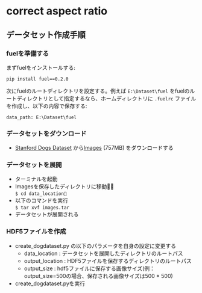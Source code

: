 # correct aspect ratio
## データセット作成手順

### fuelを準備する
まずfuelをインストールする:

```
pip install fuel==0.2.0
```

次にfuelのルートディレクトリを設定する。例えば `E:\Dataset\fuel` をfuelのルートディレクトリとして指定するなら、ホームディレクトリに `.fuelrc` ファイルを作成し、以下の内容で保存する:

```
data_path: E:\Dataset\fuel
```

### データセットをダウンロード
-  [Stanford Dogs Dataset](http://vision.stanford.edu/aditya86/ImageNetDogs/) から[Images](http://vision.stanford.edu/aditya86/ImageNetDogs/images.tar) (757MB) をダウンロードする

### データセットを展開
-  ターミナルを起動
-  Imagesを保存したディレクトリに移動  
`$ cd data_location`
-  以下のコマンドを実行  
`$ tar xvf images.tar`  
-  データセットが展開される

### HDF5ファイルを作成
- create_dogdataset.py の以下のパラメータを自身の設定に変更する
    -  data_location : データセットを展開したディレクトリのルートパス
    -  output_location : HDF5ファイルを保存するディレクトリのルートパス
    -  output_size : hdf5ファイルに保存する画像サイズ(例：output_size=500の場合、保存される画像サイズは500 * 500)
-  create_dogdataset.pyを実行
